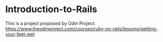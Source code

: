 # Introduction-to-Rails
This is a project proposed by Odin Project: https://www.theodinproject.com/courses/ruby-on-rails/lessons/getting-your-feet-wet
